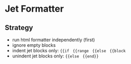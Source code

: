 # Jet Formatter

## Strategy
- run html formatter independently (first)
- ignore empty blocks
- indent jet blocks only:
  `{{if `
  `{{range `
  `{{else `
  `{{block `
- unindent jet blocks only:
  `{{else `
  `{{end}}`
